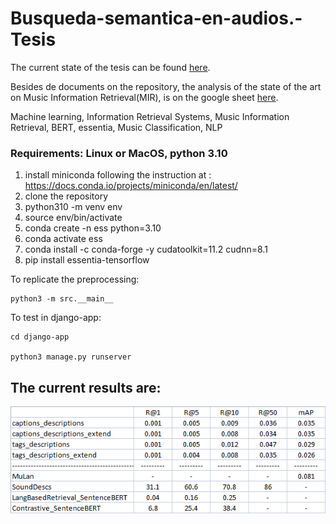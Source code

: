 # Busqueda-semantica-en-audios.-Tesis

The current state of the tesis can be found [here](https://github.com/NileyGF/Busqueda-semantica-en-audios.-Tesis/blob/main/docs/Recuperaci%C3%B3n_sem%C3%A1ntica_de_m%C3%BAsica_utilizando_embeddings_y_modelos_de_clasificaci%C3%B3n.pdf).

Besides de documents on the repository, the analysis of the state of the art on Music Information Retrieval(MIR), is on the google sheet [here](https://docs.google.com/spreadsheets/d/1_MJO6jbfSJLG0gLDlu911yQ0zc3quQeut_394DEvVk4/edit?usp=sharing).

Machine learning, Information Retrieval Systems, Music Information Retrieval, BERT, essentia, Music Classification, NLP

### Requirements: Linux or MacOS, python 3.10

1. install miniconda following the instruction at : https://docs.conda.io/projects/miniconda/en/latest/ 
2. clone the repository 
3. python310 -m venv env
4. source env/bin/activate
5. conda create -n ess python=3.10
6. conda activate ess
7. conda install -c conda-forge -y cudatoolkit=11.2 cudnn=8.1
8. pip install essentia-tensorflow

To replicate the preprocessing:

    python3 -m src.__main__

To test in django-app:

    cd django-app

    python3 manage.py runserver

## The current results are:

![Image](evaluations.png)
